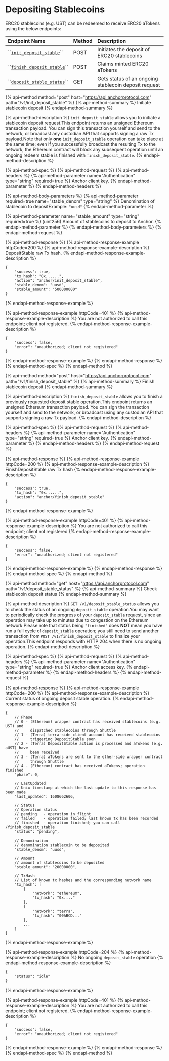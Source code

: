 # Depositing Stablecoins

ERC20 stablecoins \(e.g. UST\) can be redeemed to receive ERC20 aTokens using the below endpoints:

| Endpoint Name | Method | Description |
| :--- | :--- | :--- |
| \`\`[`init_deposit_stable`](depositing-stablecoins.md#initiate-stablecoin-deposit)\`\` | POST | Initiates the deposit of ERC20 stablecoins |
| \`\`[`finish_deposit_stable`](depositing-stablecoins.md#finish-stablecoin-deposit)\`\` | POST | Claims minted ERC20 aTokens |
| \`\`[`deposit_stable_status`](depositing-stablecoins.md#get-stablecoin-deposit-status)\`\` | GET | Gets status of an ongoing stablecoin deposit request |

{% api-method method="post" host="https://api.anchorprotocol.com" path="/v1/init\_deposit\_stable" %}
{% api-method-summary %}
Initiate stablecoin deposit
{% endapi-method-summary %}

{% api-method-description %}
`init_deposit_stable` allows you to initiate a stablecoin deposit request.This endpoint returns an unsigned Ethereum transaction payload. You can sign this transaction yourself and send to the network, or broadcast any custodian API that supports signing a raw Tx payload.Note that only **one** `init_deposit_stable` operation can take place at the same time; even if you successfully broadcast the resulting Tx to the network, the Ethereum contract will block any subsequent operation until an ongoing redeem stable is finished with `finish_deposit_stable`.
{% endapi-method-description %}

{% api-method-spec %}
{% api-method-request %}
{% api-method-headers %}
{% api-method-parameter name="Authentication" type="string" required=true %}
Anchor client key.
{% endapi-method-parameter %}
{% endapi-method-headers %}

{% api-method-body-parameters %}
{% api-method-parameter required=true name="stable\_denom" type="string" %}
Denomination of stablecoin to depositExample: `"uusd"`
{% endapi-method-parameter %}

{% api-method-parameter name="stable\_amount" type="string" required=true %}
\(uint256\) Amount of stablecoins to deposit to Anchor.
{% endapi-method-parameter %}
{% endapi-method-body-parameters %}
{% endapi-method-request %}

{% api-method-response %}
{% api-method-response-example httpCode=200 %}
{% api-method-response-example-description %}
DepositStable raw Tx hash.
{% endapi-method-response-example-description %}

```text
{
    "success": true,
    "tx_hash": "0x......",
    "action": "anchor/init_deposit_stable",
    "stable_denom": "uusd", 
    "stable_amount": "500000000"
}
```
{% endapi-method-response-example %}

{% api-method-response-example httpCode=401 %}
{% api-method-response-example-description %}
You are not authorized to call this endpoint; client not registered.
{% endapi-method-response-example-description %}

```text
{
    "success": false,
    "error": "unauthorized; client not registered"
}
```
{% endapi-method-response-example %}
{% endapi-method-response %}
{% endapi-method-spec %}
{% endapi-method %}

{% api-method method="post" host="https://api.anchorprotocol.com" path="/v1/finish\_deposit\_stable" %}
{% api-method-summary %}
Finish stablecoin deposit
{% endapi-method-summary %}

{% api-method-description %}
`finish_deposit_stable` allows you to finish a previously requested deposit stable operation.This endpoint returns an unsigned Ethereum transaction payload. You can sign the transaction yourself and send to the network, or broadcast using any custodian API that supports signing a raw Tx payload.
{% endapi-method-description %}

{% api-method-spec %}
{% api-method-request %}
{% api-method-headers %}
{% api-method-parameter name="Authentication" type="string" required=true %}
Anchor client key.
{% endapi-method-parameter %}
{% endapi-method-headers %}
{% endapi-method-request %}

{% api-method-response %}
{% api-method-response-example httpCode=200 %}
{% api-method-response-example-description %}
FinishDepositStable raw Tx hash
{% endapi-method-response-example-description %}

```text
{
    "success": true,
    "tx_hash": "0x......",
    "action": "anchor/finish_deposit_stable"
}
```
{% endapi-method-response-example %}

{% api-method-response-example httpCode=401 %}
{% api-method-response-example-description %}
You are not authorized to call this endpoint; client not registered
{% endapi-method-response-example-description %}

```text
{
    "success": false,
    "error": "unauthorized; client not registered"
}
```
{% endapi-method-response-example %}
{% endapi-method-response %}
{% endapi-method-spec %}
{% endapi-method %}

{% api-method method="get" host="https://api.anchorprotocol.com" path="/v1/deposit\_stable\_status" %}
{% api-method-summary %}
Check stablecoin deposit status
{% endapi-method-summary %}

{% api-method-description %}
`GET /v1/deposit_stable_status` allows you to check the status of an ongoing `deposit_stable` operation.You may want to periodically check the progress of your `deposit_stable` request, since an operation may take up to minutes due to congestion on the Ethereum network.Please note that status being `"finished"` does **NOT** mean you have run a full cycle of `deposit_stable` operation; you still need to send another transaction from `POST /v1/finish_deposit_stable` to finalize your operation.This endpoint responds with HTTP 204 when there is no ongoing operation.
{% endapi-method-description %}

{% api-method-spec %}
{% api-method-request %}
{% api-method-headers %}
{% api-method-parameter name="Authentication" type="string" required=true %}
Anchor client access key.
{% endapi-method-parameter %}
{% endapi-method-headers %}
{% endapi-method-request %}

{% api-method-response %}
{% api-method-response-example httpCode=200 %}
{% api-method-response-example-description %}
Current status of ongoing deposit stable operation.
{% endapi-method-response-example-description %}

```text
{
    // Phase
    // 0 - (Ethereum) wrapper contract has received stablecoins (e.g. UST) and 
    //     dispatched stablecoins through Shuttle
    // 1 - (Terra) terra-side client account has received stablecoins
    //     triggering DepositStable soon
    // 2 - (Terra) DepositStable action is processed and aTokens (e.g. aUST) have
    //     been received
    // 3 - (Terra) aTokens are sent to the ether-side wrapper contract
    //     through Shuttle
    // 4 - (Ethereum) contract has received aTokens; operation finished
    "phase": 0,

    // LastUpdated
    // Unix timestamp at which the last update to this response has been made
    "last_updated": 1608662606,

    // Status
    // Operation status
    // pending   - operation in flight
    // failed    - operation failed; last known tx has been recorded
    // finished  - operation finished; you can call /finish_deposit_stable
    "status": "pending",

    // Denomination
    // denomination stablecoin to be deposited
    "stable_denom": "uusd", 

    // Amount
    // amount of stablecoins to be deposited
    "stable_amount": "20000000",

    // TxHash
    // List of known tx hashes and the corresponding network name
    "tx_hash": [
        {
            "network": "ethereum",
            "tx_hash": "0x...."
        },
        {
            "network": "terra",
            "tx_hash": "00ABCD..."
        },
        ...
    ]
}
```
{% endapi-method-response-example %}

{% api-method-response-example httpCode=204 %}
{% api-method-response-example-description %}
No ongoing `deposit_stable` operation
{% endapi-method-response-example-description %}

```text
{
    "status": "idle"
}
```
{% endapi-method-response-example %}

{% api-method-response-example httpCode=401 %}
{% api-method-response-example-description %}
You are not authorized to call this endpoint; client not registered.
{% endapi-method-response-example-description %}

```text
{
    "success": false,
    "error": "unauthorized; client not registered"
}
```
{% endapi-method-response-example %}
{% endapi-method-response %}
{% endapi-method-spec %}
{% endapi-method %}

